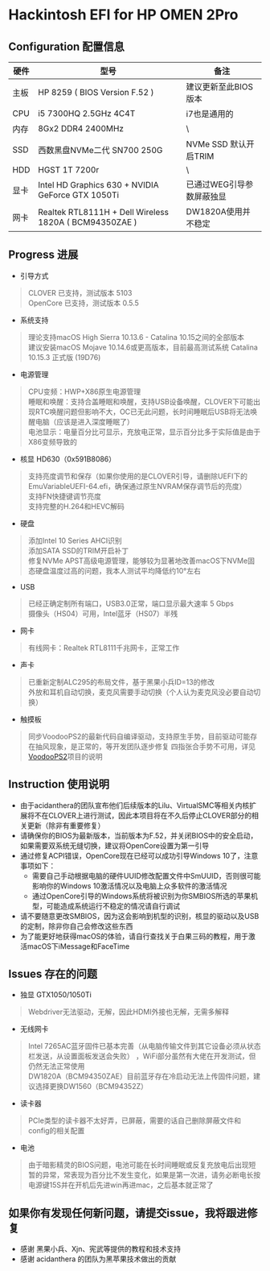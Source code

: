 # Hackintosh EFI for HP OMEN 2Pro
## Configuration 配置信息
| 硬件 | 型号 | 备注 |
| ----- | ------ | ------ |
| 主板 | HP 8259 ( BIOS Version F.52 ) | 建议更新至此BIOS版本 |
| CPU | i5 7300HQ 2.5GHz 4C4T  | i7也是通用的 |
| 内存 | 8Gx2 DDR4 2400MHz | \ |
| SSD | 西数黑盘NVMe二代 SN700 250G | NVMe SSD 默认开启TRIM |
| HDD | HGST 1T 7200r | \ |
| 显卡 | Intel HD Graphics 630 + NVIDIA GeForce GTX 1050Ti | 已通过WEG引导参数屏蔽独显 |
| 网卡 | Realtek RTL8111H + Dell Wireless 1820A ( BCM94350ZAE )  | DW1820A使用并不稳定 |

## Progress 进展
* 引导方式
> CLOVER 已支持，测试版本 5103  
OpenCore 已支持，测试版本 0.5.5
* 系统支持
> 理论支持macOS High Sierra 10.13.6 - Catalina 10.15之间的全部版本  
建议安装macOS Mojave 10.14.6或更高版本，目前最高测试系统 Catalina 10.15.3 正式版  (19D76)
* 电源管理
> CPU变频：HWP+X86原生电源管理  
睡眠和唤醒：支持合盖睡眠和唤醒，支持USB设备唤醒，CLOVER下可能出现RTC唤醒问题但影响不大，OC已无此问题，长时间睡眠后USB将无法唤醒电脑（应该是进入深度睡眠了）  
电池显示：电量百分比可显示，充放电正常，显示百分比多于实际值是由于X86变频导致的
* 核显 HD630（0x591B8086）
> 支持亮度调节和保存（如果你使用的是CLOVER引导，请删除UEFI下的EmuVariableUEFI-64.efi，确保通过原生NVRAM保存调节后的亮度）  
支持FN快捷键调节亮度  
支持完整的H.264和HEVC解码
* 硬盘
>  添加Intel 10 Series AHCI识别  
添加SATA SSD的TRIM开启补丁  
修复NVMe APST高级电源管理，能够较为显著地改善macOS下NVMe固态硬盘温度过高的问题，我本人测试平均降低约10°左右
* USB
> 已经正确定制所有端口，USB3.0正常，端口显示最大速率 5 Gbps  
摄像头（HS04）可用，Intel蓝牙（HS07）半残
* 网卡
> 有线网卡：Realtek RTL8111千兆网卡，正常工作
* 声卡
> 已重新定制ALC295的布局文件，基于黑果小兵ID=13的修改  
外放和耳机自动切换，麦克风需要手动切换（个人认为麦克风没必要自动切换）
* 触摸板
> 同步VoodooPS2的最新代码自编译驱动，支持原生手势，目前驱动可能存在抽风现象，是正常的，等开发团队逐步修复
四指张合手势不可用，详见[VoodooPS2](https://github.com/acidanthera/VoodooPS2)项目的说明

## Instruction 使用说明
* 由于acidanthera的团队宣布他们后续版本的Lilu、VirtualSMC等相关内核扩展将不在CLOVER上进行测试，因此本项目将在不久后停止CLOVER部分的相关更新（除非有重要修复）
* 请确保你的BIOS为最新版本，当前版本为F.52，并关闭BIOS中的安全启动，如果需要双系统无缝切换，建议将OpenCore设置为第一引导
* 通过修复ACPI错误，OpenCore现在已经可以成功引导Windows 10了，注意事项如下：
    * 需要自己手动根据电脑的硬件UUID修改配置文件中SmUUID，否则很可能影响你的Windows 10激活情况以及电脑上众多软件的激活情况
    * 通过OpenCore引导的Windows系统将被识别为你SMBIOS所选的苹果机型，可能造成系统运行不稳定的情况请自行调试
* 请不要随意更改SMBIOS，因为这会影响到机型的识别，核显的驱动以及USB的定制，除非你自己会修改这些东西
* 为了能更好地获得macOS的体验，请自行查找关于白果三码的教程，用于激活macOS下iMessage和FaceTime

## Issues 存在的问题
* 独显 GTX1050/1050Ti
> Webdriver无法驱动，无解，因此HDMI外接也无解，无需多解释
* 无线网卡
> Intel 7265AC蓝牙固件已基本完善（从电脑传输文件到其它设备必须从状态栏发送，从设置面板发送会失败）  ，WiFi部分虽然有大佬在开发测试，但仍然无法正常使用  
DW1820A（BCM94350ZAE）目前蓝牙存在冷启动无法上传固件问题，建议选择更换DW1560（BCM94352Z）
* 读卡器
> PCIe类型的读卡器不太好弄，已屏蔽，需要的话自己删除屏蔽文件和config的相关配置
* 电池
> 由于暗影精灵的BIOS问题，电池可能在长时间睡眠或反复充放电后出现短暂的异常，常表现为百分比不发生变化，如果是第一次进，请务必断电长按电源键15S并在开机后先进win再进mac，之后基本就正常了

## 如果你有发现任何新问题，请提交issue，我将跟进修复
* 感谢 黑果小兵、Xjn、宪武等提供的教程和技术支持
* 感谢 acidanthera 的团队为黑苹果技术做出的贡献
